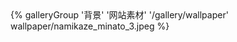 <div class="gallery-group-main">
{% galleryGroup '背景' '网站素材' '/gallery/wallpaper' wallpaper/namikaze_minato_3.jpeg %}
</div>
